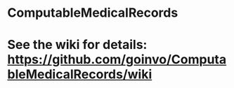 # ComputableMedicalRecords
# See the wiki for details: https://github.com/goinvo/ComputableMedicalRecords/wiki
